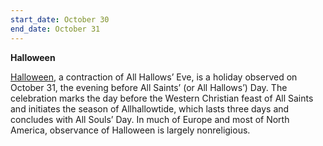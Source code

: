 ```yaml
---
start_date: October 30
end_date: October 31
---
```

**Halloween**

[Halloween](https://www.britannica.com/topic/Halloween), a contraction of All Hallows’ Eve, is a holiday observed on October 31, the evening before All Saints’ (or All Hallows’) Day. The celebration marks the day before the Western Christian feast of All Saints and initiates the season of Allhallowtide, which lasts three days and concludes with All Souls’ Day. In much of Europe and most of North America, observance of Halloween is largely nonreligious.